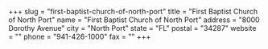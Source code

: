 +++
slug = "first-baptist-church-of-north-port"
title = "First Baptist Church of North Port"
name = "First Baptist Church of North Port"
address = "8000 Dorothy Avenue"
city = "North Port"
state = "FL"
postal = "34287"
website = ""
phone = "941-426-1000"
fax = ""
+++

